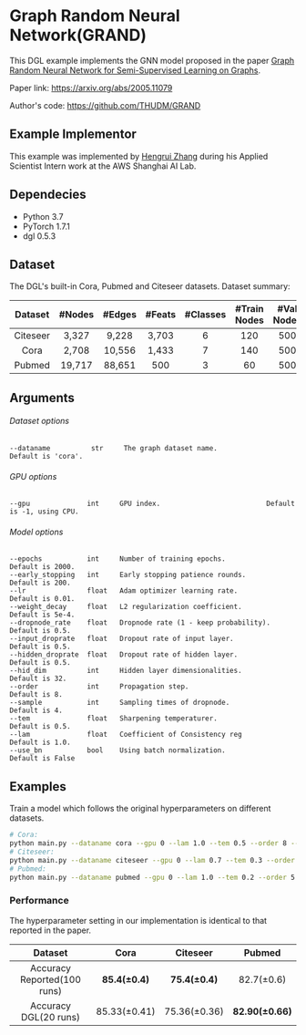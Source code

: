 # Graph Random Neural Network(GRAND)

This DGL example implements the GNN model proposed in the paper [Graph Random Neural Network for Semi-Supervised Learning on Graphs]( https://arxiv.org/abs/2005.11079).

Paper link: https://arxiv.org/abs/2005.11079

Author's code: https://github.com/THUDM/GRAND

## Example Implementor

This example was implemented by [Hengrui Zhang](https://github.com/hengruizhang98) during his Applied Scientist Intern work at the AWS Shanghai AI Lab.

## Dependecies
- Python 3.7
- PyTorch 1.7.1
- dgl 0.5.3

## Dataset

The DGL's built-in Cora, Pubmed and Citeseer datasets. Dataset summary:

| Dataset | #Nodes | #Edges | #Feats | #Classes | #Train Nodes | #Val Nodes | #Test Nodes |
| :-: | :-: | :-: | :-: | :-: | :-: | :-: | :-: |
| Citeseer | 3,327 | 9,228 | 3,703 | 6 | 120 | 500 | 1000 |
| Cora | 2,708 | 10,556 | 1,433 | 7 | 140 | 500 | 1000 |
| Pubmed | 19,717 | 88,651 | 500 | 3 | 60 | 500 | 1000 |

## Arguments

###### Dataset options
```
--dataname          str     The graph dataset name.             Default is 'cora'.
```

###### GPU options
```
--gpu              int     GPU index.                          Default is -1, using CPU.
```

###### Model options
```
--epochs           int     Number of training epochs.             Default is 2000.
--early_stopping   int     Early stopping patience rounds.        Default is 200.
--lr               float   Adam optimizer learning rate.          Default is 0.01.
--weight_decay     float   L2 regularization coefficient.         Default is 5e-4.
--dropnode_rate    float   Dropnode rate (1 - keep probability).  Default is 0.5.
--input_droprate   float   Dropout rate of input layer.           Default is 0.5.
--hidden_droprate  float   Dropout rate of hidden layer.          Default is 0.5.
--hid_dim          int     Hidden layer dimensionalities.         Default is 32.
--order            int     Propagation step.                      Default is 8.
--sample           int     Sampling times of dropnode.            Default is 4.
--tem              float   Sharpening temperaturer.               Default is 0.5.
--lam              float   Coefficient of Consistency reg         Default is 1.0.
--use_bn           bool    Using batch normalization.             Default is False
```

## Examples

Train a model which follows the original hyperparameters on different datasets.
```bash
# Cora:
python main.py --dataname cora --gpu 0 --lam 1.0 --tem 0.5 --order 8 --sample 4 --input_droprate 0.5 --hidden_droprate 0.5 --dropnode_rate 0.5 --hid_dim 32 --early_stopping 100 --lr 1e-2  --epochs 2000
# Citeseer:
python main.py --dataname citeseer --gpu 0 --lam 0.7 --tem 0.3 --order 2 --sample 2 --input_droprate 0.0 --hidden_droprate 0.2 --dropnode_rate 0.5 --hid_dim 32 --early_stopping 100 --lr 1e-2  --epochs 2000
# Pubmed:
python main.py --dataname pubmed --gpu 0 --lam 1.0 --tem 0.2 --order 5 --sample 4 --input_droprate 0.6 --hidden_droprate 0.8 --dropnode_rate 0.5 --hid_dim 32 --early_stopping 200 --lr 0.2 --epochs 2000 --use_bn
```

### Performance

The hyperparameter setting in our implementation is identical to that reported in the paper.

| Dataset | Cora | Citeseer | Pubmed |
| :-: | :-: | :-: | :-: |
| Accuracy Reported(100 runs) | **85.4(±0.4)** | **75.4(±0.4)** | 82.7(±0.6) |
| Accuracy DGL(20 runs) | 85.33(±0.41) | 75.36(±0.36) | **82.90(±0.66)** |



